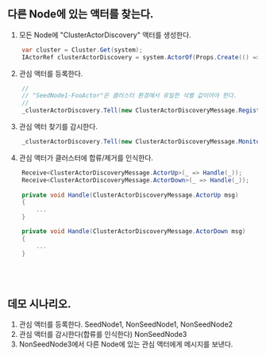 ## 다른 Node에 있는 액터를 찾는다.

1. 모든 Node에 "ClusterActorDiscovery" 액터를 생성한다.
```cs
	var cluster = Cluster.Get(system);
	IActorRef clusterActorDiscovery = system.ActorOf(Props.Create(() => new ClusterActorDiscovery(cluster)), "cluster_actor_discovery");
```

2. 관심 액터를 등록한다.
```cs
	//
	// "SeedNode1-FooActor"은 클러스터 환경에서 유일한 식별 값이어야 한다.
	//
	_clusterActorDiscovery.Tell(new ClusterActorDiscoveryMessage.RegisterActor(Self, "SeedNode1-FooActor"));
```
	
3. 관심 액터 찾기를 감시한다.
```cs
	_clusterActorDiscovery.Tell(new ClusterActorDiscoveryMessage.MonitorActor("SeedNode1-FooActor"));
```

4. 관심 액터가 클러스터에 합류/제거를 인식한다.
```cs
	Receive<ClusterActorDiscoveryMessage.ActorUp>(_ => Handle(_));
    Receive<ClusterActorDiscoveryMessage.ActorDown>(_ => Handle(_));
			
	private void Handle(ClusterActorDiscoveryMessage.ActorUp msg)
	{
		...
	}

	private void Handle(ClusterActorDiscoveryMessage.ActorDown msg)
	{
		...
	}
```
	
<br/>
<br/>
		
## 데모 시나리오.
1. 관심 액터를 등록한다.
	SeedNode1, NonSeedNode1, NonSeedNode2
1. 관심 액터를 감시한다(합류를 인식한다)
	NonSeedNode3
1. NonSeedNode3에서 다른 Node에 있는 관심 액터에게 메시지를 보낸다.

